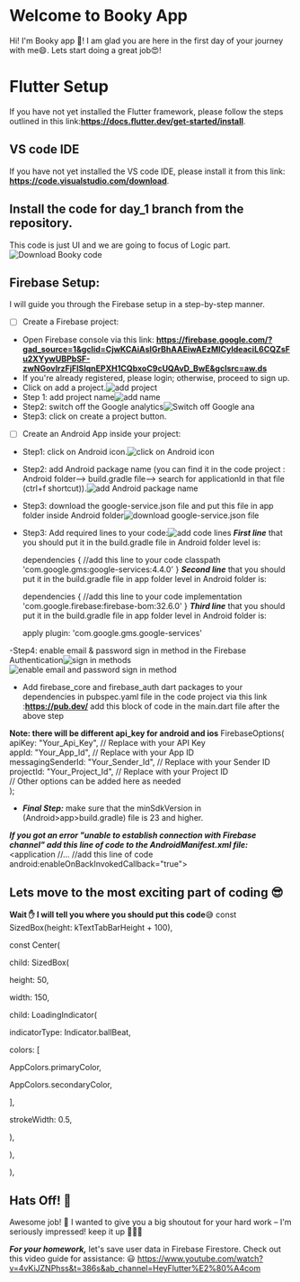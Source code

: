 # Welcome to Booky App

Hi! I'm Booky app 👋!
I am glad you are here in the first day of your journey with me😄.
Lets start doing a great job😍!



# Flutter Setup

If you have not yet installed the Flutter framework, please follow the steps outlined in this link:**https://docs.flutter.dev/get-started/install**.

## VS code IDE

If you have not yet installed the VS code IDE, please install it from this link:
**https://code.visualstudio.com/download**.

## Install the code for day_1 branch from the repository.

This code is just UI and we are going to focus of Logic part. ![Download Booky code](https://askcloudarchitech.com/posts/tutorials/how-to-download-files-github/code-dropdown-zoom_huc3e0b416084c77df9873243bc51b9140_67546_0x1800_resize_q90_bgffffff_box_3.jpg)


## Firebase Setup:

I will guide you through the Firebase setup in a step-by-step manner.

 - [ ] Create a Firebase project:
 - Open Firebase console via this link: **https://firebase.google.com/?gad_source=1&gclid=CjwKCAiAsIGrBhAAEiwAEzMlCyldeaciL6CQZsFu2XYywUBPbSF-zwNGovlrzFjFISlqnEPXH1CQbxoC9cUQAvD_BwE&gclsrc=aw.ds**
 - If you're already registered, please login; otherwise, proceed to sign up.
 - Click on add a project.![add project](https://images.autiller.com/website/images/firebase-create-project.png)
 - Step 1: add project name![add name](https://media.geeksforgeeks.org/wp-content/uploads/20201225215333/Screenshot204.png)
 - Step2: switch off the Google analytics![Switch off Google ana](https://media.geeksforgeeks.org/wp-content/uploads/20201225215330/Screenshot205.png)
 - Step3: click on create a project button.
 
 - [ ] Create an Android App inside your project:
 - Step1: click on Android icon.![click on Android icon](https://firebase.google.com/static/docs/projects/images/firebase_console_overview.png?hl=pt-br)
 - Step2: add Android package name (you can find it in the code project : Android folder--> build.gradle file--> search for applicationId in that file (ctrl+f shortcut)).![add Android package name](https://images.ctfassets.net/piwi0eufbb2g/2OF4OLhxkbFj0WVVlsjave/b45d591bd731dd4bf465d58051ee87b3/Introduction_to_Firebase_And_How_to_Add_Firebase_to_App_-_ss16.png)
 - Step3: download the google-service.json file and put this file in app folder inside Android folder![download google-service.json file](https://media.geeksforgeeks.org/wp-content/uploads/3rd.png)
 - Step3: Add required lines to your code:![add code lines](https://alphatech.technology/images/posts/how-to-services-json/services-json-07.jpg)
***First line*** that you should put it in the build.gradle file in Android folder level is:

    dependencies {
    //add this line to your code
    classpath 'com.google.gms:google-services:4.4.0'
    }
***Second line*** that you should put it in the build.gradle file in app folder level in Android folder is:

    dependencies {
    //add this line to your code
implementation 'com.google.firebase:firebase-bom:32.6.0'
}
***Third line*** that you should put it in the build.gradle file in app folder level in Android folder is:

    apply plugin: 'com.google.gms.google-services'
    

 -Step4: enable email & password sign in method in the Firebase Authentication![sign in methods](https://miro.medium.com/v2/resize:fit:1400/1*ezS_zR2Fp_gkaTIFrNVzfw.png)
![enable email and password sign in method](https://s3-ap-southeast-1.amazonaws.com/djamblog/article-240120143016.png)
 - Add firebase_core and firebase_auth dart packages to your dependencies in pubspec.yaml file in the code project via this link :**https://pub.dev/**
 add this block of code in the main.dart file after the above step
 
**Note: there will be different api_key for android and ios** 
    FirebaseOptions(  
apiKey: "Your_Api_Key", // Replace with your API Key  
appId: "Your_App_Id", // Replace with your App ID  
messagingSenderId: "Your_Sender_Id", // Replace with your Sender ID  
projectId: "Your_Project_Id", // Replace with your Project ID  
// Other options can be added here as needed  
);

 - ***Final Step:*** make sure that the minSdkVersion in (Android>app>build.gradle) file is 23 and higher.
 
 ***If you got an error "unable to establish connection with Firebase channel" add this line of code to the AndroidManifest.xml file:***
    <application
//...
//add this line of code
android:enableOnBackInvokedCallback="true">

## Lets move to the most exciting part of coding 😎
**Wait ✋ I will tell you where you should put this code**😅
    const  SizedBox(height:  kTextTabBarHeight  +  100),

const  Center(

child:  SizedBox(

height:  50,

width:  150,

child:  LoadingIndicator(

indicatorType:  Indicator.ballBeat,

colors: [

AppColors.primaryColor,

AppColors.secondaryColor,

],

strokeWidth:  0.5,

),

),

),

## Hats Off! 🥳

Awesome job! 🌟 I wanted to give you a big shoutout for your hard work – I'm seriously impressed!  keep it up 👏👏👏

***For your homework,*** let's save user data in Firebase Firestore. Check out this video guide for assistance: 😃
https://www.youtube.com/watch?v=4vKiJZNPhss&t=386s&ab_channel=HeyFlutter%E2%80%A4com
